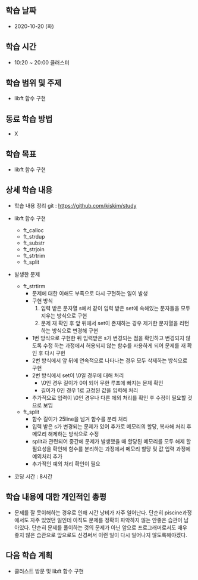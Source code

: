 학습 날짜
---
+ 2020-10-20 (화)

학습 시간
---
+ 10:20 ~ 20:00 클러스터

학습 범위 및 주제
---
+ libft 함수 구현

동료 학습 방법
---
+ X

학습 목표
---
+ libft 함수 구현

상세 학습 내용
---
+ 학습 내용 정리 git : https://github.com/kiskim/study   

+ libft 함수 구현
    + ft_calloc
    + ft_strdup
    + ft_substr
    + ft_strjoin
    + ft_strtrim
    + ft_split
+ 발생한 문제
    + ft_strtirm
        + 문제에 대한 이해도 부족으로 다시 구현하는 일이 발생
        + 구현 방식
            1. 입력 받은 문자열 s에서 같이 입력 받은 set에 속해있는 문자들을 모두 지우는 방식으로 구현
            2. 문제 재 확인 후 앞 뒤에서 set이 존재하는 경우 제거한 문자열을 리턴하는 방식으로 변경해 구현
        + 1번 방식으로 구현한 뒤 입력받은 s가 변경되는 점을 확인하고 변경되지 않도록 수정 하는 과정에서 허용되지 않는 함수를 사용하게 되어 문제를 재 확인 후 다시 구현
        + 2번 방식에서 앞 뒤에 연속적으로 나타나는 경우 모두 삭제하는 방식으로 구현
        + 2번 방식에서 set이 \0일 경우에 대해 처리
            + \0인 경우 길이가 0이 되어 무한 루프에 빠지는 문제 확인
            + 길이가 0인 경우 1로 고정된 값을 입력해 처리
        + 추가적으로 입력이 \0인 경우나 다른 에외 처리를 확인 후 수정이 필요할 것으로 보임
    + ft_split
        + 함수 길이가 25line을 넘겨 함수를 분리 처리
        + 입력 받은 s가 변경되는 문제가 있어 추가로 메모리의 할당, 복사해 처리 후 메모리 해제하는 방식으로 수정
        + split과 관련되어 중간에 문제가 발생했을 때 할당된 메모리를 모두 해제 할 필요성을 확인해 함수를 분리하는 과정에서 메모리 할당 및 값 입력 과정에 예외처리 추가
        + 추가적인 예외 처리 확인이 필요
+ 코딩 시간 : 8시간

학습 내용에 대한 개인적인 총평
---
+ 문제를 잘 못이해하는 경우로 인해 시간 낭비가 자주 일어난다. 단순히 piscine과정에서도 자주 있었던 일인데 아직도 문제를 정확히 파악하지 않는 안좋은 습관이 남아있다. 단순히 문제를 풀이하는 것의 문제가 아닌 앞으로 프로그래머로서도 매우 좋지 않은 습관으로 앞으로도 신경써서 이런 일이 다시 일어나지 않도록해야겠다.

다음 학습 계획
---
+ 클러스트 방문 및 libft 함수 구현